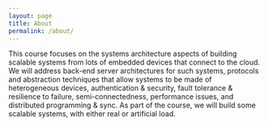 ```yaml
---
layout: page
title: About
permalink: /about/
---
```


This course focuses on the systems architecture aspects of building scalable
systems from lots of embedded devices that connect to the cloud.
We will address back-end server architectures for such systems, protocols and
abstraction techniques that allow systems to be made of heterogeneous devices,
authentication & security, fault tolerance & resilience to failure,
semi-connectedness, performance issues, and distributed programming & sync.
As part of the course, we will build some scalable systems, with either real
or artificial load.
